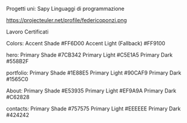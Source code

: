 Progetti uni:
Sapy
Linguaggi di programmazione

https://projecteuler.net/profile/federicoponzi.png

Lavoro
Certificati





Colors:
Accent Shade
#FF6D00
Accent Light (Fallback)
#FF9100

hero:
Primary Shade
#7CB342
Primary Light
#C5E1A5
Primary Dark
#558B2F

portfolio:
Primary Shade
#1E88E5
Primary Light
#90CAF9
Primary Dark
#1565C0

About:
Primary Shade
#E53935
Primary Light
#EF9A9A
Primary Dark
#C62828


contacts:
Primary Shade
#757575
Primary Light
#EEEEEE
Primary Dark
#424242
